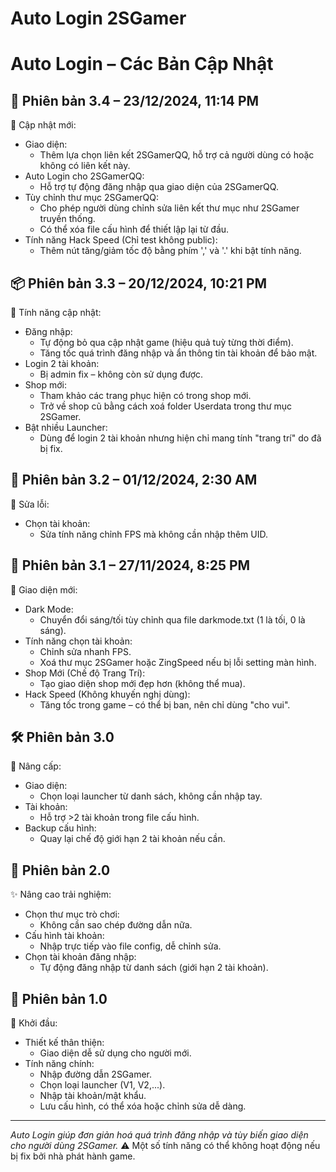 # Auto Login 2SGamer

Auto Login – Các Bản Cập Nhật
========================================

🚀 Phiên bản 3.4 – 23/12/2024, 11:14 PM
----------------------------------------
🔧 Cập nhật mới:
- Giao diện:
  - Thêm lựa chọn liên kết 2SGamerQQ, hỗ trợ cả người dùng có hoặc không có liên kết này.
- Auto Login cho 2SGamerQQ:
  - Hỗ trợ tự động đăng nhập qua giao diện của 2SGamerQQ.
- Tùy chỉnh thư mục 2SGamerQQ:
  - Cho phép người dùng chỉnh sửa liên kết thư mục như 2SGamer truyền thống.
  - Có thể xóa file cấu hình để thiết lập lại từ đầu.
- Tính năng Hack Speed (Chỉ test không public):
  - Thêm nút tăng/giảm tốc độ bằng phím ',' và '.' khi bật tính năng.

📦 Phiên bản 3.3 – 20/12/2024, 10:21 PM
----------------------------------------
🔧 Tính năng cập nhật:
- Đăng nhập:
  - Tự động bỏ qua cập nhật game (hiệu quả tuỳ từng thời điểm).
  - Tăng tốc quá trình đăng nhập và ẩn thông tin tài khoản để bảo mật.
- Login 2 tài khoản:
  - Bị admin fix – không còn sử dụng được.
- Shop mới:
  - Tham khảo các trang phục hiện có trong shop mới.
  - Trở về shop cũ bằng cách xoá folder Userdata trong thư mục 2SGamer.
- Bật nhiều Launcher:
  - Dùng để login 2 tài khoản nhưng hiện chỉ mang tính "trang trí" do đã bị fix.

🧰 Phiên bản 3.2 – 01/12/2024, 2:30 AM
----------------------------------------
🔧 Sửa lỗi:
- Chọn tài khoản:
  - Sửa tính năng chỉnh FPS mà không cần nhập thêm UID.

🌙 Phiên bản 3.1 – 27/11/2024, 8:25 PM
----------------------------------------
🌟 Giao diện mới:
- Dark Mode:
  - Chuyển đổi sáng/tối tùy chỉnh qua file darkmode.txt (1 là tối, 0 là sáng).
- Tính năng chọn tài khoản:
  - Chỉnh sửa nhanh FPS.
  - Xoá thư mục 2SGamer hoặc ZingSpeed nếu bị lỗi setting màn hình.
- Shop Mới (Chế độ Trang Trí):
  - Tạo giao diện shop mới đẹp hơn (không thể mua).
- Hack Speed (Không khuyến nghị dùng):
  - Tăng tốc trong game – có thể bị ban, nên chỉ dùng "cho vui".

🛠️ Phiên bản 3.0
----------------------------------------
🔧 Nâng cấp:
- Giao diện:
  - Chọn loại launcher từ danh sách, không cần nhập tay.
- Tài khoản:
  - Hỗ trợ >2 tài khoản trong file cấu hình.
- Backup cấu hình:
  - Quay lại chế độ giới hạn 2 tài khoản nếu cần.

📁 Phiên bản 2.0
----------------------------------------
✨ Nâng cao trải nghiệm:
- Chọn thư mục trò chơi:
  - Không cần sao chép đường dẫn nữa.
- Cấu hình tài khoản:
  - Nhập trực tiếp vào file config, dễ chỉnh sửa.
- Chọn tài khoản đăng nhập:
  - Tự động đăng nhập từ danh sách (giới hạn 2 tài khoản).

🔰 Phiên bản 1.0
----------------------------------------
🎯 Khởi đầu:
- Thiết kế thân thiện:
  - Giao diện dễ sử dụng cho người mới.
- Tính năng chính:
  - Nhập đường dẫn 2SGamer.
  - Chọn loại launcher (V1, V2,...).
  - Nhập tài khoản/mật khẩu.
  - Lưu cấu hình, có thể xóa hoặc chỉnh sửa dễ dàng.

----------------------------------------
*Auto Login giúp đơn giản hoá quá trình đăng nhập và tùy biến giao diện cho người dùng 2SGamer.*
⚠️ Một số tính năng có thể không hoạt động nếu bị fix bởi nhà phát hành game.
